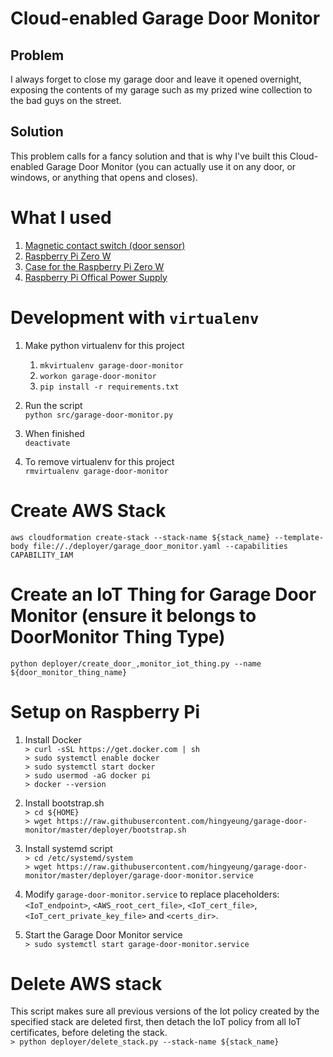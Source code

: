 # Cloud-enabled Garage Door Monitor
## Problem
I always forget to close my garage door and leave it opened overnight, exposing the contents of my garage such as my
prized wine collection to the bad guys on the street.
## Solution
This problem calls for a fancy solution and that is why I've built this Cloud-enabled Garage Door Monitor
(you can actually use it on any door, or windows, or anything that opens and closes).

# What I used
1. [Magnetic contact switch (door sensor)](https://www.adafruit.com/product/375)
1. [Raspberry Pi Zero W](https://www.raspberrypi.org/products/raspberry-pi-zero-w/)
1. [Case for the Raspberry Pi Zero W](https://www.raspberrypi.org/products/raspberry-pi-zero-case/)
1. [Raspberry Pi Offical Power Supply](https://www.raspberrypi.org/products/raspberry-pi-universal-power-supply/)

# Development with `virtualenv`
1. Make python virtualenv for this project
    1. `mkvirtualenv garage-door-monitor`
    1. `workon garage-door-monitor`
    1. `pip install -r requirements.txt`
    
1. Run the script  
    `python src/garage-door-monitor.py`
    
1. When finished  
`deactivate`
1. To remove virtualenv for this project  
`rmvirtualenv garage-door-monitor`

# Create AWS Stack
`aws cloudformation create-stack --stack-name ${stack_name} --template-body file://./deployer/garage_door_monitor.yaml --capabilities CAPABILITY_IAM`

# Create an IoT Thing for Garage Door Monitor (ensure it belongs to DoorMonitor Thing Type)
`python deployer/create_door_,monitor_iot_thing.py --name ${door_monitor_thing_name}`  

# Setup on Raspberry Pi
1. Install Docker  
`> curl -sSL https://get.docker.com | sh`  
`> sudo systemctl enable docker`  
`> sudo systemctl start docker`  
`> sudo usermod -aG docker pi`  
`> docker --version` 

1. Install bootstrap.sh  
`> cd ${HOME}`  
`> wget https://raw.githubusercontent.com/hingyeung/garage-door-monitor/master/deployer/bootstrap.sh`

1. Install systemd script  
`> cd /etc/systemd/system`  
`> wget https://raw.githubusercontent.com/hingyeung/garage-door-monitor/master/deployer/garage-door-monitor.service`  

1. Modify `garage-door-monitor.service` to replace placeholders: `<IoT_endpoint>`, `<AWS_root_cert_file>`, `<IoT_cert_file>`, `<IoT_cert_private_key_file>` and `<certs_dir>`.

1. Start the Garage Door Monitor service  
`> sudo systemctl start garage-door-monitor.service`  

# Delete AWS stack
This script makes sure all previous versions of the Iot policy created by the specified stack are
deleted first, then detach the IoT policy from all IoT certificates, before deleting the stack.  
`> python deployer/delete_stack.py --stack-name ${stack_name}`  